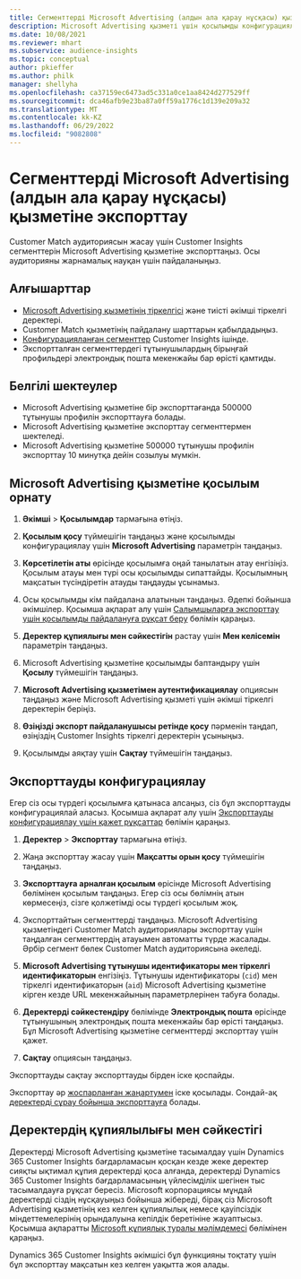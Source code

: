 ```yaml
---
title: Сегменттерді Microsoft Advertising (алдын ала қарау нұсқасы) қызметіне экспорттау
description: Microsoft Advertising қызметі үшін қосылымды конфигурациялау және экспорттау жолы туралы ақпарат.
ms.date: 10/08/2021
ms.reviewer: mhart
ms.subservice: audience-insights
ms.topic: conceptual
author: pkieffer
ms.author: philk
manager: shellyha
ms.openlocfilehash: ca37159ec6473ad5c331a0ce1aa8424d277529ff
ms.sourcegitcommit: dca46afb9e23ba87a0ff59a1776c1d139e209a32
ms.translationtype: MT
ms.contentlocale: kk-KZ
ms.lasthandoff: 06/29/2022
ms.locfileid: "9082808"
---
```

# <a name="export-segments-to-microsoft-advertising-preview"></a>Сегменттерді Microsoft Advertising (алдын ала қарау нұсқасы) қызметіне экспорттау

Customer Match аудиториясын жасау үшін Customer Insights сегменттерін Microsoft Advertising қызметіне экспорттаңыз. Осы аудиторияны жарнамалық науқан үшін пайдаланыңыз.

## <a name="prerequisites"></a>Алғышарттар

-   [Microsoft Advertising қызметінің тіркелгісі](https://ads.microsoft.com/) және тиісті әкімші тіркелгі деректері.
-   Customer Match қызметінің пайдалану шарттарын қабылдадыңыз. 
-   [Конфигурацияланған сегменттер](segments.md) Customer Insights ішінде.
-   Экспортталған сегменттердегі тұтынушылардың бірыңғай профильдері электрондық пошта мекенжайы бар өрісті қамтиды.

## <a name="known-limitations"></a>Белгілі шектеулер

- Microsoft Advertising қызметіне бір экспорттағанда 500000 тұтынушы профилін экспорттауға болады.
- Microsoft Advertising қызметіне экспорттау сегменттермен шектеледі.
- Microsoft Advertising қызметіне 500000 тұтынушы профилін экспорттау 10 минутқа дейін созылуы мүмкін. 


## <a name="set-up-the-connection-to-microsoft-advertising"></a>Microsoft Advertising қызметіне қосылым орнату

1. **Әкімші** > **Қосылымдар** тармағына өтіңіз.

1. **Қосылым қосу** түймешігін таңдаңыз және қосылымды конфигурациялау үшін **Microsoft Advertising** параметрін таңдаңыз.

1. **Көрсетілетін аты** өрісінде қосылымға оңай танылатын атау енгізіңіз. Қосылым атауы мен түрі осы қосылымды сипаттайды. Қосылымның мақсатын түсіндіретін атауды таңдауды ұсынамыз.

1. Осы қосылымды кім пайдалана алатынын таңдаңыз. Әдепкі бойынша әкімшілер. Қосымша ақпарат алу үшін [Салымшыларға экспорттау үшін қосылымды пайдалануға рұқсат беру](connections.md#allow-contributors-to-use-a-connection-for-exports) бөлімін қараңыз.

1. **Деректер құпиялығы мен сәйкестігін** растау үшін **Мен келісемін** параметрін таңдаңыз.

1. Microsoft Advertising қызметіне қосылымды баптандыру үшін **Қосылу** түймешігін таңдаңыз.

1. **Microsoft Advertising қызметімен аутентификациялау** опциясын таңдаңыз және Microsoft Advertising қызметі үшін әкімші тіркелгі деректерін беріңіз.

1. **Өзіңізді экспорт пайдаланушысы ретінде қосу** пәрменін таңдап, өзіңіздің Customer Insights тіркелгі деректерін ұсыныңыз.

1. Қосылымды аяқтау үшін **Сақтау** түймешігін таңдаңыз.

## <a name="configure-an-export"></a>Экспорттауды конфигурациялау

Егер сіз осы түрдегі қосылымға қатынаса алсаңыз, сіз бұл экспорттауды конфигурациялай аласыз. Қосымша ақпарат алу үшін [Экспорттауды конфигурациялау үшін қажет рұқсаттар](export-destinations.md#set-up-a-new-export) бөлімін қараңыз.

1. **Деректер** > **Экспорттау** тармағына өтіңіз.

1. Жаңа экспорттау жасау үшін **Мақсатты орын қосу** түймешігін таңдаңыз.

1. **Экспорттауға арналған қосылым** өрісінде Microsoft Advertising бөлімінен қосылым таңдаңыз. Егер сіз осы бөлімнің атын көрмесеңіз, сізге қолжетімді осы түрдегі қосылым жоқ.

1. Экспорттайтын сегменттерді таңдаңыз. Microsoft Advertising қызметіндегі Customer Match аудиториялары экспорттау үшін таңдалған сегменттердің атауымен автоматты түрде жасалады. Әрбір сегмент бөлек Customer Match аудиториясына әкеледі. 

1. **Microsoft Advertising тұтынушы идентификаторы мен тіркелгі идентификаторын** енгізіңіз. Тұтынушы идентификаторы (`cid`) мен тіркелгі идентификаторын (`aid`) Microsoft Advertising қызметіне кірген кезде URL мекенжайының параметрлерінен табуға болады.

1. **Деректерді сәйкестендіру** бөлімінде **Электрондық пошта** өрісінде тұтынушының электрондық пошта мекенжайы бар өрісті таңдаңыз. Бұл Microsoft Advertising қызметіне сегменттерді экспорттау үшін қажет.

1. **Сақтау** опциясын таңдаңыз.

Экспорттауды сақтау экспорттауды бірден іске қоспайды.

Экспорттау әр [жоспарланған жаңартумен](system.md#schedule-tab) іске қосылады. Сондай-ақ [деректерді сұрау бойынша экспорттауға](export-destinations.md#run-exports-on-demand) болады. 


## <a name="data-privacy-and-compliance"></a>Деректердің құпиялылығы мен сәйкестігі

Деректерді Microsoft Advertising қызметіне тасымалдау үшін Dynamics 365 Customer Insights бағдарламасын қосқан кезде жеке деректер сияқты ықтимал құпия деректерді қоса алғанда, деректерді Dynamics 365 Customer Insights бағдарламасының үйлесімділік шегінен тыс тасымалдауға рұқсат бересіз. Microsoft корпорациясы мұндай деректерді сіздің нұсқауыңыз бойынша жібереді, бірақ сіз Microsoft Advertising қызметінің кез келген құпиялылық немесе қауіпсіздік міндеттемелерінің орындалуына кепілдік беретініне жауаптысыз. Қосымша ақпаратты [Microsoft құпиялық туралы мәлімдемесі](https://go.microsoft.com/fwlink/?linkid=396732) бөлімінен қараңыз.

Dynamics 365 Customer Insights әкімшісі бұл функцияны тоқтату үшін бұл экспорттау мақсатын кез келген уақытта жоя алады.

